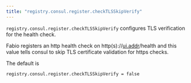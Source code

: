 ```yaml
---
title: "registry.consul.register.checkTLSSkipVerify"
---
```


`registry.consul.register.checkTLSSkipVerify` configures TLS verification for the health check.

Fabio registers an http health check on http(s)://[ui.addr](/ref/ui.addr)/health
and this value tells consul to skip TLS certificate validation for
https checks.

The default is

	registry.consul.register.checkTLSSkipVerify = false
